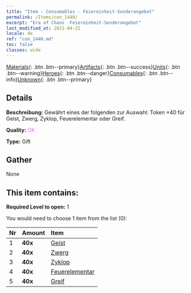 ```yaml
---
title: "Item - Consumables - Feiereinheit-Sonderangebot"
permalink: /Items/con_1440/
excerpt: "Era of Chaos  Feiereinheit-Sonderangebot"
last_modified_at: 2021-04-21
locale: de
ref: "con_1440.md"
toc: false
classes: wide
---
```

 [Materials](/de/Items/){: .btn .btn--primary}[Artifacts](/de/Items/Artifacts/){: .btn .btn--success}[Units](/de/Items/Units/){: .btn .btn--warning}[Heroes](/de/Items/Heroes/){: .btn .btn--danger}[Consumables](/de/Items/Consumables/){: .btn .btn--info}[Unknown](/de/Items/Unknown/){: .btn .btn--primary}

## Details
 **Beschreibung:** Gewährt eines der folgenden zur Auswahl: Token ×40 für Geist, Zwerg, Zyklop, Feuerelementar oder Greif.

 **Quality:** <span style="color: #DA70D6">OK</span>

 **Type:** Gift

## Gather

  None

## This item contains:

 **Required Level to open:** 1

 You would need to choose 1 item from the list (0):

  | Nr | Amount |     Item    |
  |:---|:-------|:------------|
  | 1 |  **40x** | [Geist](/de/Items/unt_210/) |  | 
  | 2 |  **40x** | [Zwerg](/de/Items/unt_200/) |  | 
  | 3 |  **40x** | [Zyklop](/de/Items/unt_222/) |  | 
  | 4 |  **40x** | [Feuerelementar](/de/Items/unt_265/) |  | 
  | 5 |  **40x** | [Greif](/de/Items/unt_192/) |  | 
